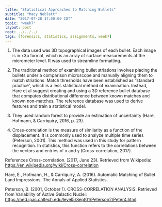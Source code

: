 ```yaml
---
title: "Statistical Approaches to Matching Bullets"
subtitle: "Macy Neblett"
date: "2017-07-28 17:00:00 CDT"
topic: "week7"
layout: post
root: ../../../
tags: [forensics, statistics, assignments, week7]
---
```

 
1.	The data used was 3D topographical images of each bullet. Each image is in x3p format, which is an array of surface measurements at the micrometer level. R was used to streamline formatting. 

2.	The traditional method of examining bullet striations involves placing the bullets under a comparison microscope and manually aligning them to match striations. Match thresholds have been established as “standard practice”, which is a less statistical method of examination. Instead, Hare et al suggest creating and using a 3D reference bullet database that computes distributional difference between known matches and known non-matches. The reference database was used to derive features and train a statistical model.

3.	They used random forest to provide an estimation of uncertainty (Hare, Hofmann, & Carriquiry, 2016, p. 23). 

4.	 Cross-correlation is the measure of similarity as a function of the displacement. It is commonly used to analyze multiple time series (Peterson, 2001). This method was used in this study for pattern recognition. In statistics, this function refers to the correlations between the vectors and entries of x and y (Cross-correlation, 2017). 
 
 
References
Cross-correlation. (2017, June 23). Retrieved from Wikipedia: https://en.wikipedia.org/wiki/Cross-correlation

Hare, E., Hofmann, H., & Carriquiry, A. (2016). Automatic Matching of Bullet Land Impressions. The Annals of Applied Statistics.

Peterson, B. (2001, October 1). CROSS-CORRELATION ANALYSIS. Retrieved from Variability of Active Galactic Nuclei: https://ned.ipac.caltech.edu/level5/Sept01/Peterson2/Peter4.html


